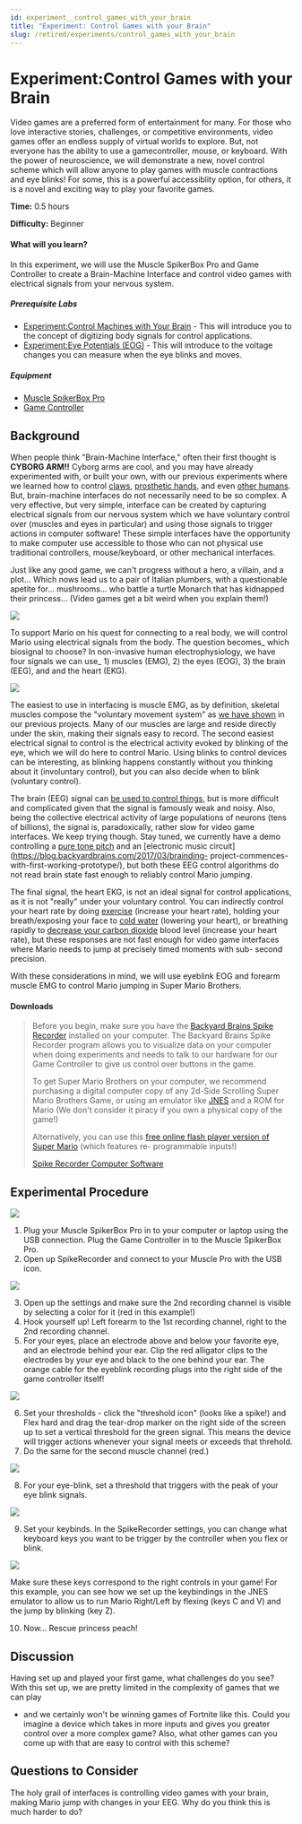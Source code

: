 ```yaml
---
id: experiment__control_games_with_your_brain
title: "Experiment: Control Games with your Brain"
slug: /retired/experiments/control_games_with_your_brain
---
```


# Experiment:Control Games with your Brain

Video games are a preferred form of entertainment for many. For those who love
interactive stories, challenges, or competitive environments, video games
offer an endless supply of virtual worlds to explore. But, not everyone has
the ability to use a gamecontroller, mouse, or keyboard. With the power of
neuroscience, we will demonstrate a new, novel control scheme which will allow
anyone to play games with muscle contractions and eye blinks! For some, this
is a powerful accessiblity option, for others, it is a novel and exciting way
to play your favorite games.

**Time:**  0.5 hours

**Difficulty:**   Beginner

#### What will you learn?

In this experiment, we will use the Muscle SpikerBox Pro and Game Controller
to create a Brain-Machine Interface and control video games with electrical
signals from your nervous system.

##### Prerequisite Labs

  * [Experiment:Control Machines with Your Brain](https://backyardbrains.com/experiments/muscleSpikerShield) \- This will introduce you to the concept of digitizing body signals for control applications.
  * [Experiment:Eye Potentials (EOG)](https://backyardbrains.com/experiments/EOG) \- This will introduce to the voltage changes you can measure when the eye blinks and moves.

##### Equipment

* [Muscle SpikerBox Pro](https://backyardbrains.com/products/MuscleSpikerBoxPro)
* [Game Controller](https://backyardbrains.com/products/GameController)

## Background

When people think "Brain-Machine Interface," often their first thought is
**CYBORG ARM!!** Cyborg arms are cool, and you may have already experimented
with, or built your own, with our previous experiments where we learned how to
control
[claws](https://backyardbrains.com/experiments/MuscleSpikerShield_GripperHand),
[prosthetic hands](https://backyardbrains.com/experiments/diyneuroprosthetic),
and even [other
humans](https://backyardbrains.com/experiments/humanhumaninterface). But,
brain-machine interfaces do not necessarily need to be so complex. A very
effective, but very simple, interface can be created by capturing electrical
signals from our nervous system which we have voluntary control over (muscles
and eyes in particular) and using those signals to trigger actions in computer
software! These simple interfaces have the opportunity to make computer use
accessible to those who can not physical use traditional controllers,
mouse/keyboard, or other mechanical interfaces.

Just like any good game, we can't progress without a hero, a villain, and a
plot... Which nows lead us to a pair of Italian plumbers, with a questionable
apetite for... mushrooms... who battle a turtle Monarch that has kidnapped
their princess... (Video games get a bit weird when you explain them!)

[
![](./img/MarioLuigi_web.jpg)](https://backyardbrains.com/experiments/img/MarioLuigi_web.jpg)

To support Mario on his quest for connecting to a real body, we will control
Mario using electrical signals from the body. The question becomes_ which
biosignal to choose? In non-invasive human electrophysiology, we have four
signals we can use_ 1) muscles (EMG), 2) the eyes (EOG), 3) the brain (EEG),
and and the heart (EKG).

[
![](./img/Interface_symbols_web.jpg)](https://backyardbrains.com/experiments/img/Interface_symbols_web.jpg)

The easiest to use in interfacing is muscle EMG, as by definition, skeletal
muscles compose the "voluntary movement system" as [we have
shown](https://backyardbrains.com/experiments/muscleSpikerShield) in our
previous projects. Many of our muscles are large and reside directly under the
skin, making their signals easy to record. The second easiest electrical
signal to control is the electrical activity evoked by blinking of the eye,
which we will do here to control Mario. Using blinks to control devices can be
interesting, as blinking happens constantly without you thinking about it
(involuntary control), but you can also decide when to blink (voluntary
control).

The brain (EEG) signal can [be used to control
things](https://www.pnas.org/content/101/51/17849), but is more difficult and
complicated given that the signal is famously weak and noisy. Also, being the
collective electrical activity of large populations of neurons (tens of
billions), the signal is, paradoxically, rather slow for video game
interfaces. We keep trying though. Stay tuned, we currently have a demo
controlling a [pure tone
pitch](https://www.youtube.com/watch?v=uarpHx8JsEQ&feature=youtu.be) and an
[electronic music circuit](https://blog.backyardbrains.com/2017/03/brainding-
project-commences-with-first-working-prototype/), but both these EEG control
algorithms do not read brain state fast enough to reliably control Mario
jumping.

The final signal, the heart EKG, is not an ideal signal for control
applications, as it is not "really" under your voluntary control. You can
indirectly control your heart rate by doing
[exercise](https://backyardbrains.com/experiments/heartrate) (increase your
heart rate), holding your breath/exposing your face to [cold
water](https://backyardbrains.com/experiments/Sympathetic_Nervous_System)
(lowering your heart), or breathing rapidly to [decrease your carbon
dioxide](https://en.wikipedia.org/wiki/Hyperventilation) blood level (increase
your heart rate), but these responses are not fast enough for video game
interfaces where Mario needs to jump at precisely timed moments with sub-
second precision.

With these considerations in mind, we will use eyeblink EOG and forearm muscle
EMG to control Mario jumping in Super Mario Brothers.

#### Downloads

> Before you begin, make sure you have the [Backyard Brains Spike
> Recorder](https://backyardbrains.com/products/spikerecorder) installed on
> your computer. The Backyard Brains Spike Recorder program allows you to
> visualize data on your computer when doing experiments and needs to talk to
> our hardware for our Game Controller to give us control over buttons in the
> game.
>
> To get Super Mario Brothers on your computer, we recommend purchasing a
> digital computer copy of any 2d-Side Scrolling Super Mario Brothers Game, or
> using an emulator like [JNES](https://www.jabosoft.com/categories/1) and a
> ROM for Mario (We don't consider it piracy if you own a physical copy of the
> game!)
>
> Alternatively, you can use this [free online flash player version of Super
> Mario](https://www.gameshaha.net/super-mario-bros/) (which features re-
> programmable inputs!)
>
> [Spike Recorder Computer
> Software](https://backyardbrains.com/products/spikerecorder)

## Experimental Procedure

[
![](./img/GameControllerSetup.jpg)](https://backyardbrains.com/experiments/img/GameControllerSetup.jpg)

  1. Plug your Muscle SpikerBox Pro in to your computer or laptop using the USB connection. Plug the Game Controller in to the Muscle SpikerBox Pro. 
  2. Open up SpikeRecorder and connect to your Muscle Pro with the USB icon. 

[
![](./img/GameControllerOptions2.png)](https://backyardbrains.com/experiments/img/GameControllerOptions2.png)

  3. Open up the settings and make sure the 2nd recording channel is visible by selecting a color for it (red in this example!) 
  4. Hook yourself up! Left forearm to the 1st recording channel, right to the 2nd recording channel. 
  5. For your eyes, place an electrode above and below your favorite eye, and an electrode behind your ear. Clip the red alligator clips to the electrodes by your eye and black to the one behind your ear. The orange cable for the eyeblink recording plugs into the right side of the game controller itself! 

[
![](./img/GameControllerOptions4.png)](https://backyardbrains.com/experiments/img/GameControllerOptions4.png)

  6. Set your thresholds - click the "threshold icon" (looks like a spike!) and Flex hard and drag the tear-drop marker on the right side of the screen up to set a vertical threshold for the green signal. This means the device will trigger actions whenever your signal meets or exceeds that threhold. 
  7. Do the same for the second muscle channel (red.) 

[
![](./img/GameControllerOptions5.png)](https://backyardbrains.com/experiments/img/GameControllerOptions5.png)

  8. For your eye-blink, set a threshold that triggers with the peak of your eye blink signals. 

[
![](./img/GameControllerOptions3.png)](https://backyardbrains.com/experiments/img/GameControllerOptions3.png)

  9. Set your keybinds. In the SpikeRecorder settings, you can change what keyboard keys you want to be trigger by the controller when you flex or blink. 

[
![](./img/GameControllerOptions6.png)](https://backyardbrains.com/experiments/img/GameControllerOptions6.png)

Make sure these keys correspond to the right controls in your game! For this
example, you can see how we set up the keybindings in the JNES emulator to
allow us to run Mario Right/Left by flexing (keys C and V) and the jump by
blinking (key Z).

  10. Now... Rescue princess peach! 

## Discussion

Having set up and played your first game, what challenges do you see? With
this set up, we are pretty limited in the complexity of games that we can play
- and we certainly won't be winning games of Fortnite like this. Could you
imagine a device which takes in more inputs and gives you greater control over
a more complex game? Also, what other games can you come up with that are easy
to control with this scheme?

## Questions to Consider

The holy grail of interfaces is controlling video games with your brain,
making Mario jump with changes in your EEG. Why do you think this is much
harder to do?